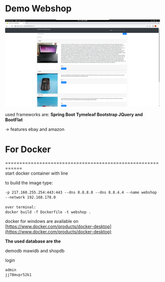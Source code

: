 Demo Webshop
============================================================
![webshop](https://raw.githubusercontent.com/demogitjava/demodatabase/master/2023_04_02_webshop.png)

used frameworks are:
**Spring Boot
Tymeleaf
Bootstrap
JQuery
and BootFlat**


-> features
ebay
and amazon



# For Docker

============================================================  
start docker container with line

to build the image type:

    -p 217.160.255.254:443:443 --dns 8.8.8.8 --dns 8.8.4.4 --name webshop --network 192.168.178.0
    
    over terminal:
    docker build -f Dockerfile -t webshop .

  
docker for windows are available on [https://www.docker.com/products/docker-desktop](https://www.docker.com/products/docker-desktop)


**The used database are the**

demodb
mawidb
and shopdb

login 





















































































































    admin
    jj78mvpr52k1




